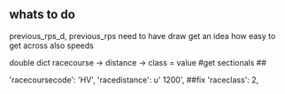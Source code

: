 ## whats to do


previous_rps_d, previous_rps need to have draw get an idea how easy to get across
also speeds


double dict 
racecourse -> distance -> class = value
#get sectionals ##


 'racecoursecode': 'HV',
'racedistance': u' 1200', ##fix
 'raceclass': 2,

